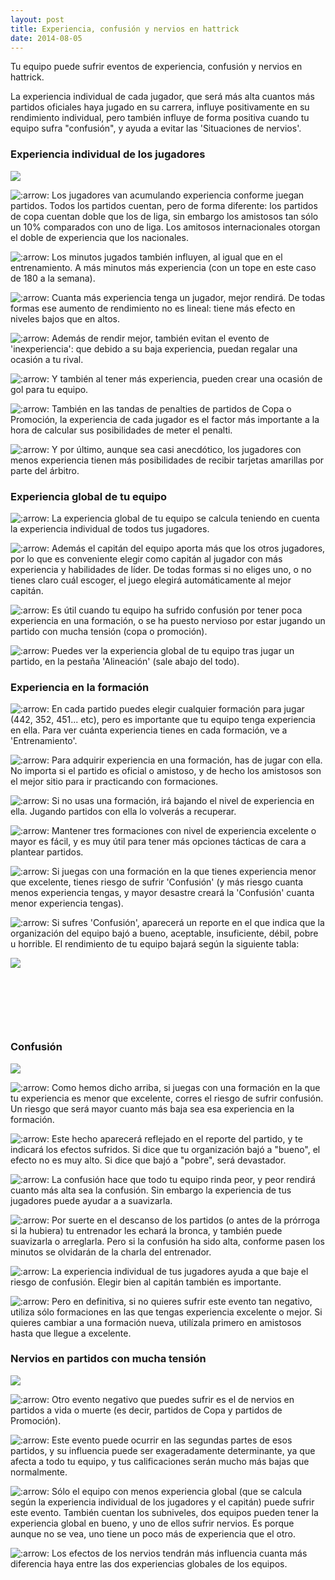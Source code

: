```yaml
---
layout: post
title: Experiencia, confusión y nervios en hattrick
date: 2014-08-05
---
```


Tu equipo puede sufrir eventos de experiencia, confusión y nervios en hattrick.

La experiencia individual de cada jugador, que será más alta cuantos más partidos oficiales haya jugado en su carrera, influye positivamente en su rendimiento individual, pero también influye de forma positiva cuando tu equipo sufra "confusión", y ayuda a evitar las 'Situaciones de nervios'.

### Experiencia individual de los jugadores

![](http://i.imgur.com/we1QJgs.jpg)

![:arrow:](https://images-blogger-opensocial.googleusercontent.com/gadgets/proxy?url=http%3A%2F%2Ffedocerin.creatuforo.com%2Fimages%2Fsmilies%2Ficon_arrow.gif&container=blogger&gadget=a&rewriteMime=image%2F* "Arrow") Los jugadores van acumulando experiencia conforme juegan partidos. Todos los partidos cuentan, pero de forma diferente: los partidos de copa cuentan doble que los de liga, sin embargo los amistosos tan sólo un 10% comparados con uno de liga. Los amitosos internacionales otorgan el doble de experiencia que los nacionales.

![:arrow:](https://images-blogger-opensocial.googleusercontent.com/gadgets/proxy?url=http%3A%2F%2Ffedocerin.creatuforo.com%2Fimages%2Fsmilies%2Ficon_arrow.gif&container=blogger&gadget=a&rewriteMime=image%2F* "Arrow") Los minutos jugados también influyen, al igual que en el entrenamiento. A más minutos más experiencia (con un tope en este caso de 180 a la semana).

![:arrow:](https://images-blogger-opensocial.googleusercontent.com/gadgets/proxy?url=http%3A%2F%2Ffedocerin.creatuforo.com%2Fimages%2Fsmilies%2Ficon_arrow.gif&container=blogger&gadget=a&rewriteMime=image%2F* "Arrow") Cuanta más experiencia tenga un jugador, mejor rendirá. De todas formas ese aumento de rendimiento no es lineal: tiene más efecto en niveles bajos que en altos.

![:arrow:](https://images-blogger-opensocial.googleusercontent.com/gadgets/proxy?url=http%3A%2F%2Ffedocerin.creatuforo.com%2Fimages%2Fsmilies%2Ficon_arrow.gif&container=blogger&gadget=a&rewriteMime=image%2F* "Arrow") Además de rendir mejor, también evitan el evento de 'inexperiencia': que debido a su baja experiencia, puedan regalar una ocasión a tu rival.

![:arrow:](https://images-blogger-opensocial.googleusercontent.com/gadgets/proxy?url=http%3A%2F%2Ffedocerin.creatuforo.com%2Fimages%2Fsmilies%2Ficon_arrow.gif&container=blogger&gadget=a&rewriteMime=image%2F* "Arrow") Y también al tener más experiencia, pueden crear una ocasión de gol para tu equipo.

![:arrow:](https://images-blogger-opensocial.googleusercontent.com/gadgets/proxy?url=http%3A%2F%2Ffedocerin.creatuforo.com%2Fimages%2Fsmilies%2Ficon_arrow.gif&container=blogger&gadget=a&rewriteMime=image%2F* "Arrow") También en las tandas de penalties de partidos de Copa o Promoción, la experiencia de cada jugador es el factor más importante a la hora de calcular sus posibilidades de meter el penalti.

![:arrow:](https://images-blogger-opensocial.googleusercontent.com/gadgets/proxy?url=http%3A%2F%2Ffedocerin.creatuforo.com%2Fimages%2Fsmilies%2Ficon_arrow.gif&container=blogger&gadget=a&rewriteMime=image%2F* "Arrow") Y por último, aunque sea casi anecdótico, los jugadores con menos experiencia tienen más posibilidades de recibir tarjetas amarillas por parte del árbitro.

### Experiencia global de tu equipo

![:arrow:](https://images-blogger-opensocial.googleusercontent.com/gadgets/proxy?url=http%3A%2F%2Ffedocerin.creatuforo.com%2Fimages%2Fsmilies%2Ficon_arrow.gif&container=blogger&gadget=a&rewriteMime=image%2F* "Arrow") La experiencia global de tu equipo se calcula teniendo en cuenta la experiencia individual de todos tus jugadores.

![:arrow:](https://images-blogger-opensocial.googleusercontent.com/gadgets/proxy?url=http%3A%2F%2Ffedocerin.creatuforo.com%2Fimages%2Fsmilies%2Ficon_arrow.gif&container=blogger&gadget=a&rewriteMime=image%2F* "Arrow") Además el capitán del equipo aporta más que los otros jugadores, por lo que es conveniente elegir como capitán al jugador con más experiencia y habilidades de líder. De todas formas si no eliges uno, o no tienes claro cuál escoger, el juego elegirá automáticamente al mejor capitán.

![:arrow:](https://images-blogger-opensocial.googleusercontent.com/gadgets/proxy?url=http%3A%2F%2Ffedocerin.creatuforo.com%2Fimages%2Fsmilies%2Ficon_arrow.gif&container=blogger&gadget=a&rewriteMime=image%2F* "Arrow") Es útil cuando tu equipo ha sufrido confusión por tener poca experiencia en una formación, o se ha puesto nervioso por estar jugando un partido con mucha tensión (copa o promoción).

![:arrow:](https://images-blogger-opensocial.googleusercontent.com/gadgets/proxy?url=http%3A%2F%2Ffedocerin.creatuforo.com%2Fimages%2Fsmilies%2Ficon_arrow.gif&container=blogger&gadget=a&rewriteMime=image%2F* "Arrow") Puedes ver la experiencia global de tu equipo tras jugar un partido, en la pestaña 'Alineación' (sale abajo del todo).

### Experiencia en la formación

![:arrow:](https://images-blogger-opensocial.googleusercontent.com/gadgets/proxy?url=http%3A%2F%2Ffedocerin.creatuforo.com%2Fimages%2Fsmilies%2Ficon_arrow.gif&container=blogger&gadget=a&rewriteMime=image%2F* "Arrow") En cada partido puedes elegir cualquier formación para jugar (442, 352, 451... etc), pero es importante que tu equipo tenga experiencia en ella. Para ver cuánta experiencia tienes en cada formación, ve a 'Entrenamiento'.

![:arrow:](https://images-blogger-opensocial.googleusercontent.com/gadgets/proxy?url=http%3A%2F%2Ffedocerin.creatuforo.com%2Fimages%2Fsmilies%2Ficon_arrow.gif&container=blogger&gadget=a&rewriteMime=image%2F* "Arrow") Para adquirir experiencia en una formación, has de jugar con ella. No importa si el partido es oficial o amistoso, y de hecho los amistosos son el mejor sitio para ir practicando con formaciones.

![:arrow:](https://images-blogger-opensocial.googleusercontent.com/gadgets/proxy?url=http%3A%2F%2Ffedocerin.creatuforo.com%2Fimages%2Fsmilies%2Ficon_arrow.gif&container=blogger&gadget=a&rewriteMime=image%2F* "Arrow") Si no usas una formación, irá bajando el nivel de experiencia en ella. Jugando partidos con ella lo volverás a recuperar.

![:arrow:](https://images-blogger-opensocial.googleusercontent.com/gadgets/proxy?url=http%3A%2F%2Ffedocerin.creatuforo.com%2Fimages%2Fsmilies%2Ficon_arrow.gif&container=blogger&gadget=a&rewriteMime=image%2F* "Arrow") Mantener tres formaciones con nivel de experiencia excelente o mayor es fácil, y es muy útil para tener más opciones tácticas de cara a plantear partidos.

![:arrow:](https://images-blogger-opensocial.googleusercontent.com/gadgets/proxy?url=http%3A%2F%2Ffedocerin.creatuforo.com%2Fimages%2Fsmilies%2Ficon_arrow.gif&container=blogger&gadget=a&rewriteMime=image%2F* "Arrow") Si juegas con una formación en la que tienes experiencia menor que excelente, tienes riesgo de sufrir 'Confusión' (y más riesgo cuanta menos experiencia tengas, y mayor desastre creará la 'Confusión' cuanta menor experiencia tengas).

![:arrow:](https://images-blogger-opensocial.googleusercontent.com/gadgets/proxy?url=http%3A%2F%2Ffedocerin.creatuforo.com%2Fimages%2Fsmilies%2Ficon_arrow.gif&container=blogger&gadget=a&rewriteMime=image%2F* "Arrow") Si sufres 'Confusión', aparecerá un reporte en el que indica que la organización del equipo bajó a bueno, aceptable, insuficiente, débil, pobre u horrible. El rendimiento de tu equipo bajará según la siguiente tabla:

[![](http://www.guiaocerin.com/es/wp-content/uploads/sites/2/2014/08/rendimiento-por-confusión.png)](http://www.guiaocerin.com/es/wp-content/uploads/sites/2/2014/08/rendimiento-por-confusión.png)

 

 

 

### Confusión

![](http://i.imgur.com/ZjyNi7F.jpg)

![:arrow:](https://images-blogger-opensocial.googleusercontent.com/gadgets/proxy?url=http%3A%2F%2Ffedocerin.creatuforo.com%2Fimages%2Fsmilies%2Ficon_arrow.gif&container=blogger&gadget=a&rewriteMime=image%2F* "Arrow") Como hemos dicho arriba, si juegas con una formación en la que tu experiencia es menor que excelente, corres el riesgo de sufrir confusión. Un riesgo que será mayor cuanto más baja sea esa experiencia en la formación.

![:arrow:](https://images-blogger-opensocial.googleusercontent.com/gadgets/proxy?url=http%3A%2F%2Ffedocerin.creatuforo.com%2Fimages%2Fsmilies%2Ficon_arrow.gif&container=blogger&gadget=a&rewriteMime=image%2F* "Arrow") Este hecho aparecerá reflejado en el reporte del partido, y te indicará los efectos sufridos. Si dice que tu organización bajó a "bueno", el efecto no es muy alto. Si dice que bajó a "pobre", será devastador.

![:arrow:](https://images-blogger-opensocial.googleusercontent.com/gadgets/proxy?url=http%3A%2F%2Ffedocerin.creatuforo.com%2Fimages%2Fsmilies%2Ficon_arrow.gif&container=blogger&gadget=a&rewriteMime=image%2F* "Arrow") La confusión hace que todo tu equipo rinda peor, y peor rendirá cuanto más alta sea la confusión. Sin embargo la experiencia de tus jugadores puede ayudar a a suavizarla.

![:arrow:](https://images-blogger-opensocial.googleusercontent.com/gadgets/proxy?url=http%3A%2F%2Ffedocerin.creatuforo.com%2Fimages%2Fsmilies%2Ficon_arrow.gif&container=blogger&gadget=a&rewriteMime=image%2F* "Arrow") Por suerte en el descanso de los partidos (o antes de la prórroga si la hubiera) tu entrenador les echará la bronca, y también puede suavizarla o arreglarla. Pero si la confusión ha sido alta, conforme pasen los minutos se olvidarán de la charla del entrenador.

![:arrow:](https://images-blogger-opensocial.googleusercontent.com/gadgets/proxy?url=http%3A%2F%2Ffedocerin.creatuforo.com%2Fimages%2Fsmilies%2Ficon_arrow.gif&container=blogger&gadget=a&rewriteMime=image%2F* "Arrow") La experiencia individual de tus jugadores ayuda a que baje el riesgo de confusión. Elegir bien al capitán también es importante.

![:arrow:](https://images-blogger-opensocial.googleusercontent.com/gadgets/proxy?url=http%3A%2F%2Ffedocerin.creatuforo.com%2Fimages%2Fsmilies%2Ficon_arrow.gif&container=blogger&gadget=a&rewriteMime=image%2F* "Arrow") Pero en definitiva, si no quieres sufrir este evento tan negativo, utiliza sólo formaciones en las que tengas experiencia excelente o mejor. Si quieres cambiar a una formación nueva, utilízala primero en amistosos hasta que llegue a excelente.

### Nervios en partidos con mucha tensión

![](http://i.imgur.com/AhHgvTe.jpg)

![:arrow:](https://images-blogger-opensocial.googleusercontent.com/gadgets/proxy?url=http%3A%2F%2Ffedocerin.creatuforo.com%2Fimages%2Fsmilies%2Ficon_arrow.gif&container=blogger&gadget=a&rewriteMime=image%2F* "Arrow") Otro evento negativo que puedes sufrir es el de nervios en partidos a vida o muerte (es decir, partidos de Copa y partidos de Promoción).

![:arrow:](https://images-blogger-opensocial.googleusercontent.com/gadgets/proxy?url=http%3A%2F%2Ffedocerin.creatuforo.com%2Fimages%2Fsmilies%2Ficon_arrow.gif&container=blogger&gadget=a&rewriteMime=image%2F* "Arrow") Este evento puede ocurrir en las segundas partes de esos partidos, y su influencia puede ser exageradamente determinante, ya que afecta a todo tu equipo, y tus calificaciones serán mucho más bajas que normalmente.

![:arrow:](https://images-blogger-opensocial.googleusercontent.com/gadgets/proxy?url=http%3A%2F%2Ffedocerin.creatuforo.com%2Fimages%2Fsmilies%2Ficon_arrow.gif&container=blogger&gadget=a&rewriteMime=image%2F* "Arrow") Sólo el equipo con menos experiencia global (que se calcula según la experiencia individual de los jugadores y el capitán) puede sufrir este evento. También cuentan los subniveles, dos equipos pueden tener la experiencia global en bueno, y uno de ellos sufrir nervios. Es porque aunque no se vea, uno tiene un poco más de experiencia que el otro.

![:arrow:](https://images-blogger-opensocial.googleusercontent.com/gadgets/proxy?url=http%3A%2F%2Ffedocerin.creatuforo.com%2Fimages%2Fsmilies%2Ficon_arrow.gif&container=blogger&gadget=a&rewriteMime=image%2F* "Arrow") Los efectos de los nervios tendrán más influencia cuanta más diferencia haya entre las dos experiencias globales de los equipos.
